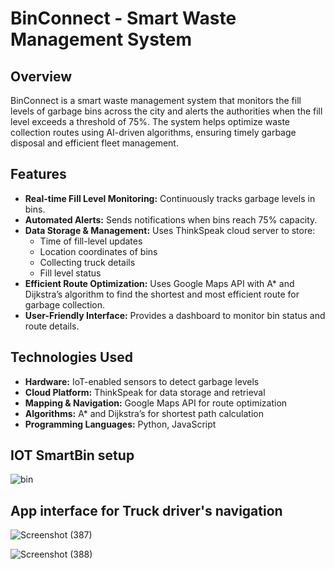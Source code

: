 # BinConnect - Smart Waste Management System

## Overview
BinConnect is a smart waste management system that monitors the fill levels of garbage bins across the city and alerts the authorities when the fill level exceeds a threshold of 75%. The system helps optimize waste collection routes using AI-driven algorithms, ensuring timely garbage disposal and efficient fleet management.

## Features
- **Real-time Fill Level Monitoring:** Continuously tracks garbage levels in bins.
- **Automated Alerts:** Sends notifications when bins reach 75% capacity.
- **Data Storage & Management:** Uses ThinkSpeak cloud server to store:
  - Time of fill-level updates
  - Location coordinates of bins
  - Collecting truck details
  - Fill level status
- **Efficient Route Optimization:** Uses Google Maps API with A* and Dijkstra’s algorithm to find the shortest and most efficient route for garbage collection.
- **User-Friendly Interface:** Provides a dashboard to monitor bin status and route details.

## Technologies Used
- **Hardware:** IoT-enabled sensors to detect garbage levels
- **Cloud Platform:** ThinkSpeak for data storage and retrieval
- **Mapping & Navigation:** Google Maps API for route optimization
- **Algorithms:** A* and Dijkstra’s for shortest path calculation
- **Programming Languages:** Python, JavaScript

## IOT SmartBin setup
![bin](https://github.com/user-attachments/assets/803a5f11-6484-4784-a016-83a5ccad4e77)

## App interface for Truck driver's navigation
![Screenshot (387)](https://github.com/user-attachments/assets/7fd9c51d-43d8-4780-8080-7c798ad03712)

![Screenshot (388)](https://github.com/user-attachments/assets/bea93bbc-5201-47f2-85f9-a6f1dce24d59)





